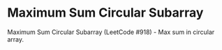 # Maximum Sum Circular Subarray

Maximum Sum Circular Subarray (LeetCode #918) - Max sum in circular array.

